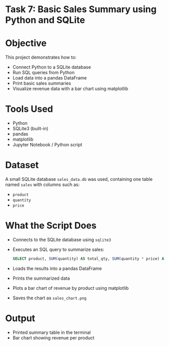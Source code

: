 
# Task 7: Basic Sales Summary using Python and SQLite

# Objective

This project demonstrates how to:

* Connect Python to a SQLite database
* Run SQL queries from Python
* Load data into a pandas DataFrame
* Print basic sales summaries
* Visualize revenue data with a bar chart using matplotlib

# Tools Used

* Python
* SQLite3 (built-in)
* pandas
* matplotlib
* Jupyter Notebook / Python script

# Dataset

A small SQLite database `sales_data.db` was used, containing one table named `sales` with columns such as:

* `product`
* `quantity`
* `price`

# What the Script Does

* Connects to the SQLite database using `sqlite3`
* Executes an SQL query to summarize sales:

  ```sql
  SELECT product, SUM(quantity) AS total_qty, SUM(quantity * price) AS revenue FROM sales GROUP BY product
  ```
* Loads the results into a pandas DataFrame
* Prints the summarized data
* Plots a bar chart of revenue by product using matplotlib
* Saves the chart as `sales_chart.png`

# Output

* Printed summary table in the terminal
* Bar chart showing revenue per product

